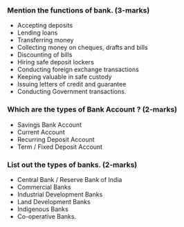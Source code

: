 ### Mention the functions of bank. (3-marks)
* Accepting deposits
* Lending loans
* Transferring money
* Collecting money on cheques, drafts and bills
* Discounting of bills
* Hiring safe deposit lockers
* Conducting foreign exchange transactions
* Keeping valuable in safe custody
* Issuing letters of credit and guarantee
* Conducting Government transactions. 


### Which are the types of Bank Account ? (2-marks)
* Savings Bank Account
* Current Account
* Recurring Deposit Account
* Term / Fixed Deposit Account

### List out the types of banks. (2-marks)
* Central Bank / Reserve Bank of India
* Commercial Banks
* Industrial Development Banks
* Land Development Banks
* Indigenous Banks
* Co-operative Banks.

